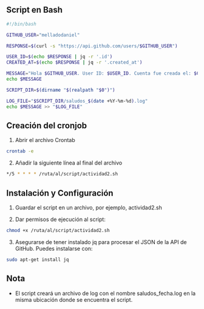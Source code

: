 ## Script en Bash

```bash
#!/bin/bash

GITHUB_USER="melladodaniel"

RESPONSE=$(curl -s "https://api.github.com/users/$GITHUB_USER")

USER_ID=$(echo $RESPONSE | jq -r '.id')
CREATED_AT=$(echo $RESPONSE | jq -r '.created_at')

MESSAGE="Hola $GITHUB_USER. User ID: $USER_ID. Cuenta fue creada el: $CREATED_AT."
echo $MESSAGE

SCRIPT_DIR=$(dirname "$(realpath "$0")")

LOG_FILE="$SCRIPT_DIR/saludos_$(date +%Y-%m-%d).log"
echo $MESSAGE >> "$LOG_FILE"
```
## Creación del cronjob

1. Abrir el archivo Crontab

```bash
crontab -e
```

2. Añadir la siguiente línea al final del archivo

```bash
*/5 * * * * /ruta/al/script/actividad2.sh
``` 

## Instalación y Configuración

1. Guardar el script en un archivo, por ejemplo, actividad2.sh

2. Dar permisos de ejecución al script:

```bash
chmod +x /ruta/al/script/actividad2.sh
``` 

3. Asegurarse de tener instalado jq para procesar el JSON de la API de GitHub. Puedes instalarse con:

```bash
sudo apt-get install jq
```

## Nota

* El script creará un archivo de log con el nombre saludos_fecha.log en la misma ubicación donde se encuentra el script.
